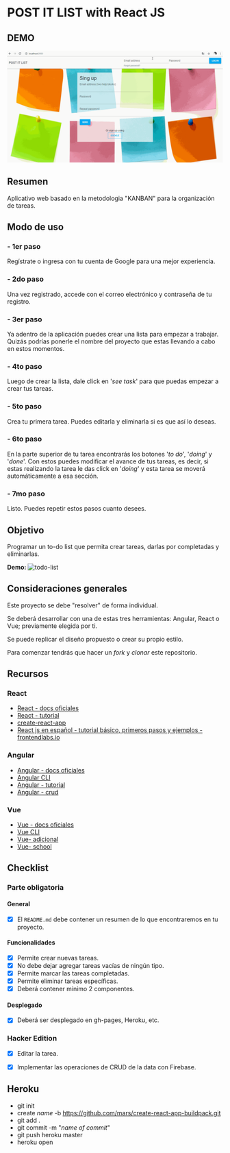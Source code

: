 # POST IT LIST with React JS


## DEMO

![todo-list](./src/img/demo.gif)

## Resumen

Aplicativo web basado en la metodologia "KANBAN" para la organización de tareas.

## Modo de uso

### - 1er paso

Regístrate o ingresa con tu cuenta de Google para una mejor experiencia.

### - 2do paso

Una vez registrado, accede con el correo electrónico y contraseña de tu registro.

### - 3er paso

Ya adentro de la aplicación puedes crear una lista para empezar a trabajar. Quizás podrías ponerle el nombre del proyecto que estas llevando a cabo en estos momentos.

### - 4to paso

Luego de crear la lista, dale click en '_see task_' para que puedas empezar a crear tus tareas.

### - 5to paso

Crea tu primera tarea. Puedes editarla y eliminarla si es que así lo deseas.

### - 6to paso

En la parte superior de tu tarea encontrarás los botones '_to do_', '_doing_' y '_done_'. Con estos puedes modificar el avance de tus tareas, es decir, si estas realizando la tarea le das click en '_doing_' y esta tarea se moverá automáticamente a esa sección.

### - 7mo paso

Listo. Puedes repetir estos pasos cuanto desees.

## Objetivo

Programar un to-do list que permita crear tareas, darlas por completadas y 
eliminarlas.

**Demo:**
![todo-list](https://user-images.githubusercontent.com/25906896/45767595-35985e00-bc00-11e8-87e0-553c80524c13.gif)


## Consideraciones generales

Este proyecto se debe "resolver" de forma individual.

Se deberá desarrollar con una de estas tres herramientas: Angular, 
React o Vue; previamente elegida por ti.

Se puede replicar el diseño propuesto o crear su propio estilo.

Para comenzar tendrás que hacer un _fork_ y _clonar_ este repositorio.

## Recursos

### React

* [React - docs oficiales](https://reactjs.org/)
* [React - tutorial](https://egghead.io/courses/the-beginner-s-guide-to-react)
* [create-react-app](https://github.com/facebook/create-react-app)
* [React js en español - tutorial básico, primeros pasos y ejemplos - frontendlabs.io](https://frontendlabs.io/3158--react-js-espanol-tutorial-basico-primeros-pasos-ejemplos)

### Angular

* [Angular - docs oficiales](https://angular.io/)
* [Angular CLI](https://cli.angular.io/)
* [Angular - tutorial](https://www.youtube.com/watch?v=0eWrpsCLMJQ&list=PLC3y8-rFHvwhBRAgFinJR8KHIrCdTkZcZ)
* [Angular - crud](https://www.youtube.com/watch?v=6wVolJfXn1c)

### Vue

* [Vue - docs oficiales](https://vuejs.org/)
* [Vue CLI](https://cli.vuejs.org/)
* [Vue- adicional](https://scotch.io/search?q=vue)
* [Vue- school](https://vueschool.io/)


## Checklist

### Parte obligatoria

#### General

* [x] El `README.md` debe contener un resumen de lo que encontraremos en tu 
proyecto.

#### Funcionalidades

* [x] Permite crear nuevas tareas.
* [x] No debe dejar agregar tareas vacías de ningún tipo.
* [x] Permite marcar las tareas completadas.
* [x] Permite eliminar tareas específicas.
* [x] Deberá contener mínimo 2 componentes.

#### Desplegado

* [x] Deberá ser desplegado en gh-pages, Heroku, etc.

### Hacker Edition

* [x] Editar la tarea.
* [x] Implementar las operaciones de CRUD de la data con Firebase.


## Heroku

* git init
* create _name_ -b https://github.com/mars/create-react-app-buildpack.git
* git add .
* git commit -m "_name of commit_"
* git push heroku master
* heroku open
